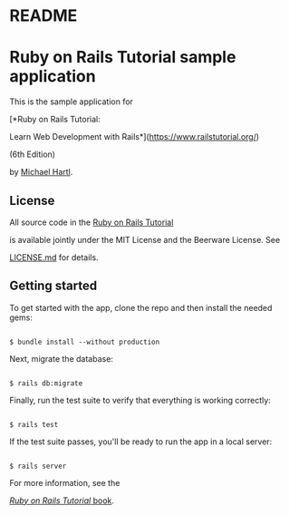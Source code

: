 # README

# Ruby on Rails Tutorial sample application



This is the sample application for

[*Ruby on Rails Tutorial:

Learn Web Development with Rails*](https://www.railstutorial.org/)

(6th Edition)

by [Michael Hartl](https://www.michaelhartl.com/).



## License



All source code in the [Ruby on Rails Tutorial](https://www.railstutorial.org/)

is available jointly under the MIT License and the Beerware License. See

[LICENSE.md](LICENSE.md) for details.



## Getting started



To get started with the app, clone the repo and then install the needed gems:



```

$ bundle install --without production

```



Next, migrate the database:



```

$ rails db:migrate

```



Finally, run the test suite to verify that everything is working correctly:



```

$ rails test

```



If the test suite passes, you'll be ready to run the app in a local server:



```

$ rails server

```



For more information, see the

[*Ruby on Rails Tutorial* book](https://www.railstutorial.org/book).
